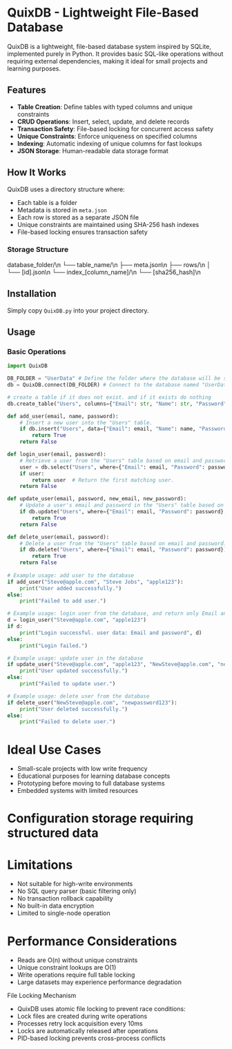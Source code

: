 # QuixDB - Lightweight File-Based Database

QuixDB is a lightweight, file-based database system inspired by SQLite, implemented purely in Python. It provides basic SQL-like operations without requiring external dependencies, making it ideal for small projects and learning purposes.

## Features

- **Table Creation**: Define tables with typed columns and unique constraints
- **CRUD Operations**: Insert, select, update, and delete records
- **Transaction Safety**: File-based locking for concurrent access safety
- **Unique Constraints**: Enforce uniqueness on specified columns
- **Indexing**: Automatic indexing of unique columns for fast lookups
- **JSON Storage**: Human-readable data storage format

## How It Works

QuixDB uses a directory structure where:
- Each table is a folder
- Metadata is stored in `meta.json`
- Each row is stored as a separate JSON file
- Unique constraints are maintained using SHA-256 hash indexes
- File-based locking ensures transaction safety

### Storage Structure
database_folder/\n
  └── table_name/\n
  ├── meta.json\n
  ├── rows/\n
  │   └── [id].json\n
  └── index_[column_name]/\n
  └── [sha256_hash]\n


## Installation

Simply copy `QuixDB.py` into your project directory.

## Usage

### Basic Operations

```python
import QuixDB

DB_FOLDER = "UserData" # Define the folder where the database will be stored.
db = QuixDB.connect(DB_FOLDER) # Connect to the database named "UserData". witch is a fodler in the current directory.  

# create a table if it does not exist. and if it exists do nothing
db.create_table("Users", columns={"Email": str, "Name": str, "Password": str}, unique=["Email"]) # Create a table named "Users" with specified columns. make email unique.

def add_user(email, name, password):
    # Insert a new user into the "Users" table.
    if db.insert("Users", data={"Email": email, "Name": name, "Password": password}):
        return True
    return False

def login_user(email, password):
    # Retrieve a user from the "Users" table based on email and password.
    user = db.select("Users", where={"Email": email, "Password": password})
    if user:
        return user  # Return the first matching user.
    return False

def update_user(email, password, new_email, new_password):
    # Update a user's email and password in the "Users" table based on their name.
    if db.update("Users", where={"Email": email, "Password": password}, data={"Email": new_email, "Password": new_password}):
        return True
    return False

def delete_user(email, password):
    # Delete a user from the "Users" table based on email and password.
    if db.delete("Users", where={"Email": email, "Password": password}):
        return True
    return False
    
# Example usage: add user to the database
if add_user("Steve@apple.com", "Steve Jobs", "apple123"):
    print("User added successfully.")
else:
    print("Failed to add user.")

# Example usage: login user from the database, and return only Email and password from the user. not the name.
d = login_user("Steve@apple.com", "apple123")
if d:
    print("Login successful. user data: Email and password", d)
else:
    print("Login failed.")

# Example usage: update user in the database
if update_user("Steve@apple.com", "apple123", "NewSteve@apple.com", "newpassword123"):
    print("User updated successfully.")
else:
    print("Failed to update user.")

# Example usage: delete user from the database
if delete_user("NewSteve@apple.com", "newpassword123"):
    print("User deleted successfully.")
else:
    print("Failed to delete user.")

```
# Ideal Use Cases
 - Small-scale projects with low write frequency
 - Educational purposes for learning database concepts
 - Prototyping before moving to full database systems
 - Embedded systems with limited resources

# Configuration storage requiring structured data

# Limitations
 - Not suitable for high-write environments
 - No SQL query parser (basic filtering only)
 - No transaction rollback capability
 - No built-in data encryption
 - Limited to single-node operation

# Performance Considerations
 - Reads are O(n) without unique constraints
 - Unique constraint lookups are O(1)
 - Write operations require full table locking
 - Large datasets may experience performance degradation

File Locking Mechanism
 - QuixDB uses atomic file locking to prevent race conditions:
 - Lock files are created during write operations
 - Processes retry lock acquisition every 10ms
 - Locks are automatically released after operations
 - PID-based locking prevents cross-process conflicts

